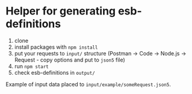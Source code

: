 # Helper for generating esb-definitions

1) clone
2) install packages with `npm install`
3) put your requests to `input/` structure (Postman -> Code -> Node.js -> Request - copy options and put to `json5` file)
4) run `npm start`
5) check esb-definitions in `output/`

Example of input data placed to `input/example/someRequest.json5`.